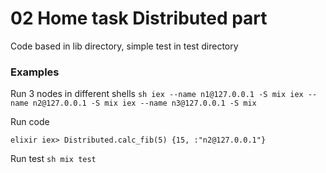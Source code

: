 # 02 Home task Distributed part

Code based in lib directory, simple test in test directory

### Examples

Run 3 nodes in different shells
`sh
   iex --name n1@127.0.0.1 -S mix
   iex --name n2@127.0.0.1 -S mix
   iex --name n3@127.0.0.1 -S mix
`

Run code

`elixir
   iex> Distributed.calc_fib(5)
   {15, :"n2@127.0.0.1"}
` 

Run test
`sh
   mix test
`
